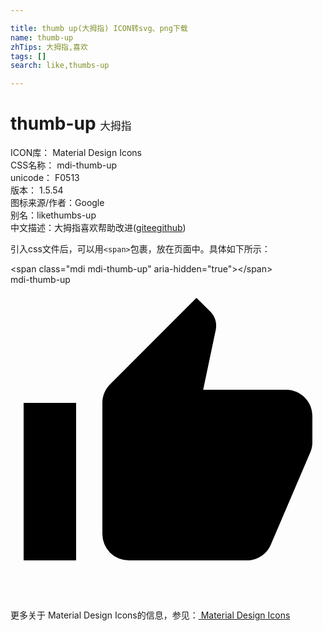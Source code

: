 ```yaml
---

title: thumb up(大拇指) ICON转svg、png下载
name: thumb-up
zhTips: 大拇指,喜欢
tags: []
search: like,thumbs-up

---
```


# thumb-up  <small style="font-size: 60%;font-weight: 100">大拇指</small>


<div class="detail-page">
<p>
<span>
ICON库：
<span class="badge-secondary badge">Material Design Icons</span> 
</span>
<br/>
<span>
CSS名称：
<span class="badge-secondary badge">mdi-thumb-up</span> 
</span>
<br/>
<span>
unicode：
<span class="badge-secondary badge">F0513</span> 
<copy-btn content='F0513' btn-title=""></copy-btn>
<copy-btn :content='String.fromCodePoint(parseInt("F0513", 16))' btn-title="复制U"></copy-btn>
</span>
<br/>
<span>
版本：
<span class="badge-secondary badge">1.5.54</span> 
</span>
<br/>
<span>图标来源/作者：<span class="badge-light badge">Google</span></span> 
<br/>
<span>别名：<span class="badge-light badge">like</span><span class="badge-light badge">thumbs-up</span></span><br/><span class="zh-detail">中文描述：<span class="badge-primary badge">大拇指</span><span class="badge-primary badge">喜欢</span><span class="help-link"><span>帮助改进</span>(<a href="https://gitee.com/liuwave/icon-helper/edit/master/json/material/thumb-up.json" target="_blank" rel="noopener noreferrer">gitee</a><a href="https://github.com/liuwave/icon-helper/edit/master/json/material/thumb-up.json" target="_blank" rel="noopener noreferrer">github</a></span>)</span><br/>
</p>
</div>
<div class="alert alert-dark">
  <i class="mdi mdi-thumb-up mdi-48px"></i>
  <i class="mdi mdi-thumb-up mdi-36px"></i>
  <i class="mdi mdi-thumb-up mdi-24px"></i>
  <i class="mdi mdi-thumb-up mdi-18px"></i>
</div>
<div>
  <p>引入css文件后，可以用<code>&lt;span&gt;</code>包裹，放在页面中。具体如下所示：    
  </p>
  <div class="alert alert-primary" style="font-size: 14px">
    &lt;span class="mdi mdi-thumb-up" aria-hidden="true"&gt;&lt;/span&gt;
    <copy-btn content='<span class="mdi mdi-thumb-up" aria-hidden="true"></span>'></copy-btn>
  </div>
  <div class="alert alert-secondary">
    <i class="mdi mdi-thumb-up"
    style="font-size: 24px"
    aria-hidden="true"></i> mdi-thumb-up
    <copy-btn content="mdi-thumb-up" btn-title="复制图标名称"></copy-btn>
  </div>
</div>
<div id="svg" class="svg-wrap">
<svg xmlns="http://www.w3.org/2000/svg" viewBox="0 0 24 24"><path d="M23,10C23,8.89 22.1,8 21,8H14.68L15.64,3.43C15.66,3.33 15.67,3.22 15.67,3.11C15.67,2.7 15.5,2.32 15.23,2.05L14.17,1L7.59,7.58C7.22,7.95 7,8.45 7,9V19A2,2 0 0,0 9,21H18C18.83,21 19.54,20.5 19.84,19.78L22.86,12.73C22.95,12.5 23,12.26 23,12V10M1,21H5V9H1V21Z" /></svg>
</div>
<detail full-name='mdi-thumb-up'></detail>
    
<div><p>更多关于 Material Design Icons的信息，参见：<a target="_blank" href="https://iconhelper.cn/material.html"> Material Design Icons</a>
</p></div>
